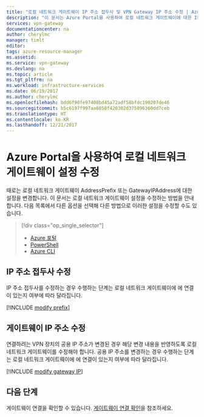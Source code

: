 ```yaml
---
title: "로컬 네트워크 게이트웨이 IP 주소 접두사 및 VPN Gateway IP 주소 수정 | Azure | Portal | Microsoft Docs"
description: "이 문서는 Azure Portal을 사용하여 로컬 네트워크 게이트웨이에 대한 IP 주소 접두사를 변경하는 방법을 안내합니다."
services: vpn-gateway
documentationcenter: na
author: cherylmc
manager: timlt
editor: 
tags: azure-resource-manager
ms.assetid: 
ms.service: vpn-gateway
ms.devlang: na
ms.topic: article
ms.tgt_pltfrm: na
ms.workload: infrastructure-services
ms.date: 06/19/2017
ms.author: cherylmc
ms.openlocfilehash: bdd6f90fe97408bd45a72adf58bfdc190207de46
ms.sourcegitcommit: b5c6197f997aa6858f420302d375896360dd7ceb
ms.translationtype: HT
ms.contentlocale: ko-KR
ms.lasthandoff: 12/21/2017
---
```

# <a name="modify-local-network-gateway-settings-using-the-azure-portal"></a>Azure Portal을 사용하여 로컬 네트워크 게이트웨이 설정 수정

때로는 로컬 네트워크 게이트웨이 AddressPrefix 또는 GatewayIPAddress에 대한 설정을 변경합니다. 이 문서는 로컬 네트워크 게이트웨이 설정을 수정하는 방법을 안내합니다. 다음 목록에서 다른 옵션을 선택해 다른 방법으로 이러한 설정을 수정할 수도 있습니다.

> [!div class="op_single_selector"]
> * [Azure 포털](vpn-gateway-modify-local-network-gateway-portal.md)
> * [PowerShell](vpn-gateway-modify-local-network-gateway.md)
> * [Azure CLI](vpn-gateway-modify-local-network-gateway-cli.md)
>
>


## <a name="ipaddprefix"></a>IP 주소 접두사 수정

IP 주소 접두사를 수정하는 경우 수행하는 단계는 로컬 네트워크 게이트웨이에 에 연결이 있는지 여부에 따라 달라집니다.

[!INCLUDE [modify prefix](../../includes/vpn-gateway-modify-ip-prefix-portal-include.md)]

## <a name="gwip"></a>게이트웨이 IP 주소 수정

연결하려는 VPN 장치의 공용 IP 주소가 변경된 경우 해당 변경 내용을 반영하도록 로컬 네트워크 게이트웨이를 수정해야 합니다. 공용 IP 주소를 변경하는 경우 수행하는 단계는 로컬 네트워크 게이트웨이에 에 연결이 있는지 여부에 따라 달라집니다.

[!INCLUDE [modify gateway IP](../../includes/vpn-gateway-modify-lng-gateway-ip-portal-include.md)]

## <a name="next-steps"></a>다음 단계

게이트웨이 연결을 확인할 수 있습니다. [게이트웨이 연결 확인](vpn-gateway-verify-connection-resource-manager.md)을 참조하세요.